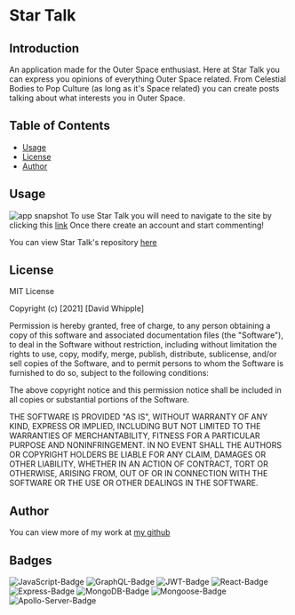 # Star Talk

## Introduction

An application made for the Outer Space enthusiast. Here at Star Talk you can express you opinions of everything Outer Space related. From Celestial Bodies to Pop Culture (as long as it's Space related) you can create posts talking about what interests you in Outer Space.

## Table of Contents

- [Usage](#usage)
- [License](#license)
- [Author](#author)

## Usage

![app snapshot](/app_snapshot/snapshot.png)
To use Star Talk you will need to navigate to the site by clicking this [link](https://obscure-woodland-80927.herokuapp.com/)
Once there create an account and start commenting!

You can view Star Talk's repository [here](https://github.com/D-Whipp/st-talk)

## License

MIT License

Copyright (c) [2021] [David Whipple]

Permission is hereby granted, free of charge, to any person obtaining a copy
of this software and associated documentation files (the "Software"), to deal
in the Software without restriction, including without limitation the rights
to use, copy, modify, merge, publish, distribute, sublicense, and/or sell
copies of the Software, and to permit persons to whom the Software is
furnished to do so, subject to the following conditions:

The above copyright notice and this permission notice shall be included in all
copies or substantial portions of the Software.

THE SOFTWARE IS PROVIDED "AS IS", WITHOUT WARRANTY OF ANY KIND, EXPRESS OR
IMPLIED, INCLUDING BUT NOT LIMITED TO THE WARRANTIES OF MERCHANTABILITY,
FITNESS FOR A PARTICULAR PURPOSE AND NONINFRINGEMENT. IN NO EVENT SHALL THE
AUTHORS OR COPYRIGHT HOLDERS BE LIABLE FOR ANY CLAIM, DAMAGES OR OTHER
LIABILITY, WHETHER IN AN ACTION OF CONTRACT, TORT OR OTHERWISE, ARISING FROM,
OUT OF OR IN CONNECTION WITH THE SOFTWARE OR THE USE OR OTHER DEALINGS IN THE
SOFTWARE.

## Author

You can view more of my work at [my github](https://github.com/D-Whipp)

## Badges

![JavaScript-Badge](https://img.shields.io/badge/Language-JavaScript-blue)
![GraphQL-Badge](https://img.shields.io/badge/graphql-16.0.1-blue)
![JWT-Badge](https://img.shields.io/badge/jwt--decode-3.1.2-blue)
![React-Badge](https://img.shields.io/badge/react-17.0.2-blue)
![Express-Badge](https://img.shields.io/badge/express-4.17.1-blue)
![MongoDB-Badge](https://img.shields.io/badge/Database-MongoDB-green)
![Mongoose-Badge](https://img.shields.io/badge/mongoose-5.9.9-blue)
![Apollo-Server-Badge](https://img.shields.io/badge/apollo--server-3.5.0-blue)